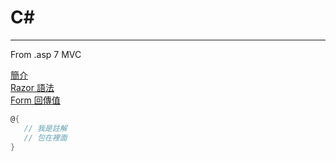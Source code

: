 #  C#       
----------------------  
From .asp 7 MVC

 [簡介](https://learn.microsoft.com/zh-tw/aspnet/web-pages/overview/getting-started/introducing-razor-syntax-c)  
 [Razor 語法](https://learn.microsoft.com/zh-tw/aspnet/core/mvc/views/razor?view=aspnetcore-7.0#razor-code-blocks)  
 [Form 回傳值](https://learn.microsoft.com/zh-cn/aspnet/web-pages/overview/ui-layouts-and-themes/4-working-with-forms)  
 
```C#
@{   
   // 我是註解
   // 包在裡面  
}  
```
